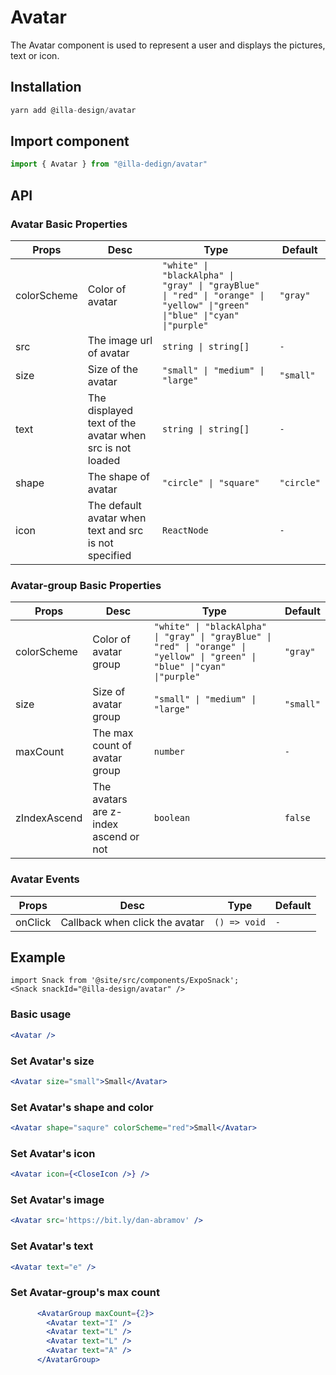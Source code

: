 # Avatar

The Avatar component is used to represent a user and displays the pictures, text or icon.

## Installation

```jsx
yarn add @illa-design/avatar
```

## Import component

```jsx
import { Avatar } from "@illa-dedign/avatar"
```

## API

### Avatar Basic Properties

| Props       | Desc                                                     | Type                                                         | Default    |
| ----------- | -------------------------------------------------------- | ------------------------------------------------------------ | ---------- |
| colorScheme | Color of avatar                                          | `"white" \| "blackAlpha" \| "gray" \| "grayBlue" \| "red" \| "orange" \| "yellow" \|"green" \|"blue" \|"cyan" \|"purple" ` | `"gray"`   |
| src         | The image url of avatar                                  | `string \| string[]`                                         | `-`        |
| size        | Size of the avatar                                       | `"small" \| "medium" \| "large"`                               | `"small"`  |
| text        | The displayed  text of the avatar when src is not loaded | `string \| string[]`                                          | `-`        |
| shape       | The shape of avatar                                      | `"circle" \| "square" `                                       | `"circle"` |
| icon        | The default avatar when text and src is not specified    | `ReactNode`                                                  | `-`        |

### Avatar-group Basic Properties

| Props        | Desc                                  | Type                                                         | Default   |
| ------------ | ------------------------------------- | ------------------------------------------------------------ | --------- |
| colorScheme  | Color of avatar group                 | `"white" \| "blackAlpha" \| "gray" \| "grayBlue" \| "red" \| "orange" \| "yellow" \| "green" \| "blue" \|"cyan" \|"purple" ` | `"gray"`  |
| size         | Size of avatar group                  | `"small" \| "medium" \| "large"`                               | `"small"` |
| maxCount     | The max count of avatar group         | `number `                                                    | `-`       |
| zIndexAscend | The avatars are z-index ascend or not | `boolean`                                                    | `false`   |



### Avatar Events

| Props   | Desc                           | Type         | Default |
| ------- | ------------------------------ | ------------ | ------- |
| onClick | Callback when click the avatar | `() => void` | `-`     |

## Example

```mdx-code-block
import Snack from '@site/src/components/ExpoSnack';
<Snack snackId="@illa-design/avatar" />
```

### Basic usage

```jsx
<Avatar />
```

### Set Avatar's size

```jsx
<Avatar size="small">Small</Avatar>
```

### Set Avatar's shape and color

```jsx
<Avatar shape="saqure" colorScheme="red">Small</Avatar>
```

### Set Avatar's icon

```jsx
<Avatar icon={<CloseIcon />} />
```

### Set Avatar's image

```jsx
<Avatar src='https://bit.ly/dan-abramov' />
```

### Set Avatar's text

```jsx
<Avatar text="e" />
```

### Set Avatar-group's max count

```jsx
      <AvatarGroup maxCount={2}>
        <Avatar text="I" />
        <Avatar text="L" />
        <Avatar text="L" />
        <Avatar text="A" /> 
      </AvatarGroup>
```

